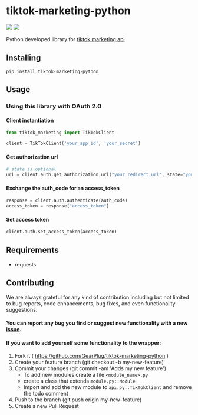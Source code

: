 # tiktok-marketing-python
![](https://img.shields.io/badge/version-1.0.1-success) ![](https://img.shields.io/badge/Python-3.8%20|%203.9%20|%203.10%20|%203.11-4B8BBE?logo=python&logoColor=white)

Python developed library for [tiktok marketing api](https://ads.tiktok.com/marketing_api/docs)


## Installing
```
pip install tiktok-marketing-python
```

## Usage

### Using this library with OAuth 2.0

#### Client instantiation
```python
from tiktok_marketing import TikTokClient

client = TikTokClient('your_app_id', 'your_secret')
```

#### Get authorization url
```python
# state is optional
url = client.auth.get_authorization_url("your_redirect_url", state="your_state")
```

#### Exchange the auth_code for an access_token
```python
response = client.auth.authenticate(auth_code)
access_token = response["access_token"]
```

#### Set access token
```python
client.auth.set_access_token(access_token)
```

## Requirements
- requests

## Contributing
We are always grateful for any kind of contribution including but not limited to bug reports, code enhancements, bug fixes, and even functionality suggestions.

#### You can report any bug you find or suggest new functionality with a new [issue](https://github.com/GearPlug/tiktok-marketing-python/issues).

#### If you want to add yourself some functionality to the wrapper:
1. Fork it ( https://github.com/GearPlug/tiktok-marketing-python )
2. Create your feature branch (git checkout -b my-new-feature)
3. Commit your changes (git commit -am 'Adds my new feature')
   - To add new modules create a file `<module_name>.py`
   - create a class that extends `module.py::Module`
   - Import and add the new module to `api.py::TikTokClient` and remove the todo comment
4. Push to the branch (git push origin my-new-feature)
5. Create a new Pull Request
